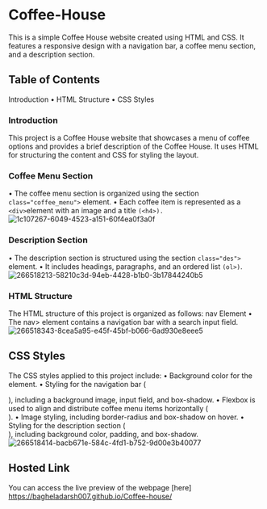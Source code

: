 # Coffee-House
This is a simple Coffee House website created using HTML and CSS. It features a responsive design with a navigation bar, a coffee menu section, and a description section.

## Table of Contents
Introduction
• HTML Structure
• CSS Styles

### Introduction
This project is a Coffee House website that showcases a menu of coffee options and provides a brief description of the Coffee House. 
It uses HTML for structuring the content and CSS for styling the layout.

### Coffee Menu Section
• The coffee menu section is organized using the section `class="coffee_menu">` element.
• Each coffee item is represented as a `<div>`element with an image and a title `(<h4>).`
![1c107267-6049-4523-a151-60f4ea0f3a0f](https://github.com/bagheladarsh007/Coffee-house/assets/142333682/68a53014-a42b-4498-b693-b29a73e00ed1)



### Description Section
• The description section is structured using the section `class="des"> `element.
• It includes headings, paragraphs, and an ordered list `(ol>)`.
![266518213-58210c3d-94eb-4428-b1b0-3b17844240b5](https://github.com/bagheladarsh007/Coffee-house/assets/142333682/e171370f-97d1-4bad-a1ee-8be626d4e711)


### HTML Structure
The HTML structure of this project is organized as follows:
nav Element
• The  nav> element contains a navigation bar with a search input field.
![266518343-8cea5a95-e45f-45bf-b066-6ad930e8eee5](https://github.com/bagheladarsh007/Coffee-house/assets/142333682/4c1bec77-0f2f-4a39-92a2-20dd65420bc7)


## CSS Styles
The CSS styles applied to this project include:
• Background color for the <body> element.
• Styling for the navigation bar (<nav>), including a background image, input field, and box-shadow.
• Flexbox is used to align and distribute coffee menu items horizontally (<section class="coffee_menu">).
• Image styling, including border-radius and box-shadow on hover.
• Styling for the description section (<section class="des">), including background color, padding, and box-shadow.
![266518414-bacb671e-584c-4fd1-b752-9d00e3b40077](https://github.com/bagheladarsh007/Coffee-house/assets/142333682/28ea63dd-d968-437a-b382-63cd2586ce0e)


## Hosted Link
You can access the live preview of the webpage [here] https://bagheladarsh007.github.io/Coffee-house/
